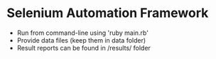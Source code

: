 Selenium Automation Framework
============================

* Run from command-line using 'ruby main.rb'
* Provide data files (keep them in data folder)
* Result reports can be found in /results/ folder